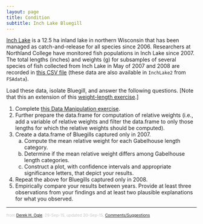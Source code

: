 ```yaml
---
layout: page
title: Condition
subtitle: Inch Lake Bluegill
---
```


[Inch Lake](http://dnr.wi.gov/lakes/lakepages/LakeDetail.aspx?wbic=2764300&page=facts) is a 12.5 ha inland lake in northern Wisconsin that has been managed as catch-and-release for all species since 2006.  Researchers at Northland College have monitored fish populations in Inch Lake since 2007.  The total lengths (inches) and weights (g) for subsamples of several species of fish collected from Inch Lake in May of 2007 and 2008 are recorded in [this CSV file](data/InchLake2.csv) (these data are also available in `InchLake2` from `FSAdata`).

Load these data, isolate Bluegill, and answer the following questions.  [Note that this an extension of this [weight-length exercise](Inch_WLBluegill_A.html).]

1. Complete [this Data Manipulation exercise](Inch_DataManip.html).
1. Further prepare the data.frame for computation of relative weights (i.e., add a variable of relative weights and filter the data.frame to only those lengths for which the relative weights should be computed).
1. Create a data.frame of Bluegills captured only in 2007.
    1. Compute the mean relative weight for each Gabelhouse length category.
    1. Determine if the mean relative weight differs among Gabelhouse length categories.
    1. Construct a plot, with confidence intervals and appropriate significance letters, that depict your results.
1. Repeat the above for Bluegills captured only in 2008.
1. Empirically compare your results between years.  Provide at least three observations from your findings and at least two plausible explanations for what you observed.

---
<p style="font-size: 0.75em; color: c6c6c6;">from <a href="http://derekogle.com">Derek H. Ogle</a>, 29-Sep-15, updated 30-Sep-15, <a href="mailto:fishr@derekogle.com?subject=Inch Lake Bluegill Condition Exercise">Comments/Suggestions</a></p>

<style type="text/css">
ol ol { list-style-type: lower-alpha; }
</style>
